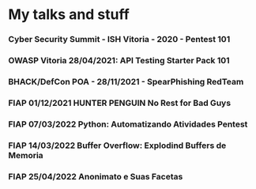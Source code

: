 # My talks and stuff

### Cyber Security Summit - ISH Vitoria - 2020 - Pentest 101 
### OWASP Vitoria 28/04/2021: API Testing Starter Pack 101
### BHACK/DefCon POA - 28/11/2021 - SpearPhishing RedTeam 
### FIAP 01/12/2021 HUNTER PENGUIN No Rest for Bad Guys
### FIAP 07/03/2022 Python: Automatizando Atividades Pentest
### FIAP 14/03/2022 Buffer Overflow: Explodind Buffers de Memoria
### FIAP 25/04/2022 Anonimato e Suas Facetas 
